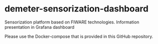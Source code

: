 # demeter-sensorization-dashboard
Sensorization platform based on FIWARE technologies. Information presentation in Grafana dashboard

Please use the Docker-compose that is provided in this GitHub repository.
